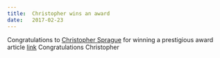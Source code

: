 ```yaml
---
title:  Christopher wins an award
date:   2017-02-23
---
```


Congratulations to
[Christopher Sprague](https://rcos.io/projects/cisprague/astro.iq/profile) for winning a prestigious award article [link](http://www.insiderensselaer.com/graduate-students-successful-in-garnering-summer-fellowships/) Congratulations Christopher
  